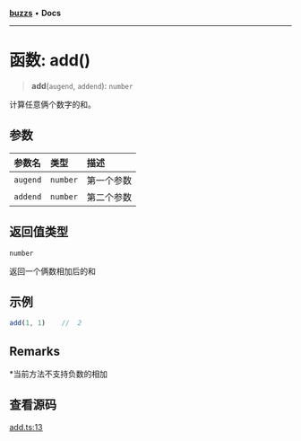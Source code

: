 [**buzzs**](../README.md) • **Docs**

***

# 函数: add()

> **add**(`augend`, `addend`): `number`

计算任意俩个数字的和。

## 参数

| 参数名 | 类型 | 描述 |
| :------ | :------ | :------ |
| `augend` | `number` | 第一个参数 |
| `addend` | `number` | 第二个参数 |

## 返回值类型

`number`

返回一个俩数相加后的和

## 示例

```ts
add(1, 1)    //  2
```

## Remarks

*当前方法不支持负数的相加

## 查看源码

[add.ts:13](https://github.com/Leexiaop/buzz/blob/094c54cc132a890c9b79c97124231658a219832c/src/add.ts#L13)
